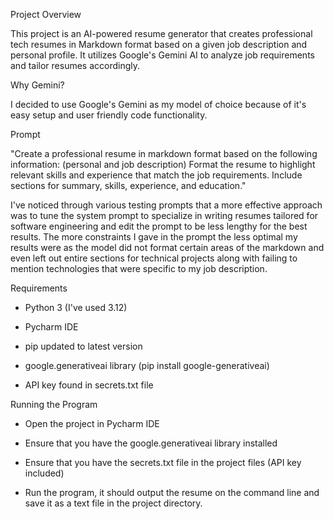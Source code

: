Project Overview

This project is an AI-powered resume generator that creates professional tech resumes in Markdown format based on a given job description and personal profile. 
It utilizes Google's Gemini AI to analyze job requirements and tailor resumes accordingly.

Why Gemini?

I decided to use Google's Gemini as my model of choice because of it's
easy setup and user friendly code functionality. 

Prompt

"Create a professional resume in markdown format based on the following information:
(personal and job description)
Format the resume to highlight relevant skills and experience that match the job requirements.
Include sections for summary, skills, experience, and education."

I've noticed through various testing prompts that a more effective approach was to tune the system prompt to specialize 
in writing resumes tailored for software engineering and edit the prompt to be less lengthy for the best results. 
The more constraints I gave in the prompt the less optimal my results were as the model did not format certain areas 
of the markdown and even left out entire sections for technical projects along with failing to mention technologies 
that were specific to my job description.


Requirements

- Python 3 (I've used 3.12)

- Pycharm IDE

- pip updated to latest version

- google.generativeai library (pip install google-generativeai)

- API key found in secrets.txt file

Running the Program

- Open the project in Pycharm IDE

- Ensure that you have the google.generativeai library installed

- Ensure that you have the secrets.txt file in the project files (API key included)

- Run the program, it should output the resume on the command line and save it as a text file in the project directory.
